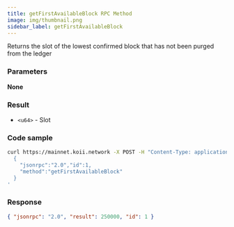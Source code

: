 ```yaml
---
title: getFirstAvailableBlock RPC Method
image: img/thumbnail.png
sidebar_label: getFirstAvailableBlock
---
```

Returns the slot of the lowest confirmed block that has not been purged from the ledger

### Parameters

**None**

### Result

*   `<u64>` - Slot

### Code sample

```sh
curl https://mainnet.koii.network -X POST -H "Content-Type: application/json" -d '
  {
    "jsonrpc":"2.0","id":1,
    "method":"getFirstAvailableBlock"
  }
'
```


### Response

```json
{ "jsonrpc": "2.0", "result": 250000, "id": 1 }
```
